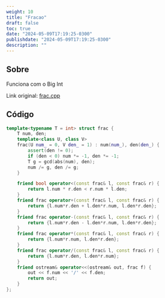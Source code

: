 ```yaml
---
weight: 10
title: "Fracao"
draft: false
toc: true
date: "2024-05-09T17:19:25-0300"
publishdate: "2024-05-09T17:19:25-0300"
description: ""
---
```


## Sobre
 Funciona com o Big Int



Link original: [frac.cpp](https://github.com/brunomaletta/Biblioteca/tree/master/Codigo/Primitivas/frac.cpp)

## Código
```cpp
template<typename T = int> struct frac {
	T num, den;
	template<class U, class V>
	frac(U num_ = 0, V den_ = 1) : num(num_), den(den_) {
		assert(den != 0);
		if (den < 0) num *= -1, den *= -1;
		T g = gcd(abs(num), den);
		num /= g, den /= g;
	}

	friend bool operator<(const frac& l, const frac& r) {
		return l.num * r.den < r.num * l.den;
	}
	friend frac operator+(const frac& l, const frac& r) {
		return {l.num*r.den + l.den*r.num, l.den*r.den};
	}
	friend frac operator-(const frac& l, const frac& r) {
		return {l.num*r.den - l.den*r.num, l.den*r.den};
	}
	friend frac operator*(const frac& l, const frac& r) {
		return {l.num*r.num, l.den*r.den};
	}
	friend frac operator/(const frac& l, const frac& r) {
		return {l.num*r.den, l.den*r.num};
	}
	friend ostream& operator<<(ostream& out, frac f) {
		out << f.num << '/' << f.den;
		return out;
	}
};
```
